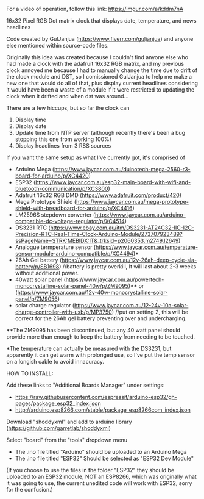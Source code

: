 For a video of operation, follow this link: https://imgur.com/a/kddm7nA

16x32 Pixel RGB Dot matrix clock that displays date, temperature, and news headlines

Code created by GulJanjua (https://www.fiverr.com/guljanjua) and anyone else mentioned within source-code files.

Originally this idea was created because I couldn't find anyone else who had made a clock with the adafruit 16x32 RGB matrix, and my previous clock annoyed me because I had to manually change the time due to drift of the clock module and DST, so I comissioned GulJanjua to help me make a new one that would do all of that, plus display current headlines considering it would have been a waste of a module if it were restricted to updating the clock when it drifted and when dst was around...

There are a few hiccups, but so far the clock can

  1. Display time
  2. Display date
  3. Update time from NTP server (although recently there's been a bug stopping this one from working 100%)
  4. Display headlines from 3 RSS sources

If you want the same setup as what I've currently got, it's comprised of 
  - Arduino Mega (https://www.jaycar.com.au/duinotech-mega-2560-r3-board-for-arduino/p/XC4420)
  - ESP32        (https://www.jaycar.com.au/esp32-main-board-with-wifi-and-bluetooth-communication/p/XC3800)
  - Adafruit 16x32 RGB DMD (https://www.adafruit.com/product/420)
  - Mega Prototype Shield (https://www.jaycar.com.au/mega-prototype-shield-with-breadboard-for-arduino/p/XC4416)
  - LM2596S stepdown converter (https://www.jaycar.com.au/arduino-compatible-dc-voltage-regulator/p/XC4514)
  - DS3231 RTC (https://www.ebay.com.au/itm/DS3231-AT24C32-IIC-I2C-Precision-RTC-Real-Time-Clock-Arduino-Module/273707923489?ssPageName=STRK:MEBIDX:IT&_trksid=p2060353.m2749.l2649) 
  - Analogue termperature sensor (https://www.jaycar.com.au/temperature-sensor-module-arduino-compatible/p/XC4494)*
  - 26Ah Gel battery (https://www.jaycar.com.au/12v-26ah-deep-cycle-sla-battery/p/SB1698) //battery is pretty overkill, It will last about 2-3 weeks without                                                                                                   additional power.
  - 40watt solar panel (https://www.jaycar.com.au/powertech-monocrystalline-solar-panel-40w/p/ZM9095)**
                 or    (https://www.jaycar.com.au/12v-40w-monocrystalline-solar-panel/p/ZM9056)
  - solar charge regulator (https://www.jaycar.com.au/12-24v-10a-solar-charge-controller-with-usb/p/MP3750) //put on setting 2, this will be correct for the                                                                                                                  26Ah gel battery preventing over and undercharging.

**The ZM9095 has been discontinued, but any 40 watt panel should provide more than enough to keep the battery from needing to be touched.

*The temperature can actually be measured with the DS3231, but apparently it can get warm with prolonged use, so I've put the temp sensor on a longish cable to avoid innacuracy.

HOW TO INSTALL:

Add these links to "Additional Boards Manager" under settings:
  - https://raw.githubusercontent.com/espressif/arduino-esp32/gh-pages/package_esp32_index.json
  - http://arduino.esp8266.com/stable/package_esp8266com_index.json

Download "shoddyxml" and add to arduino library (https://github.com/garretlab/shoddyxml)

Select "board" from the "tools" dropdown menu

  - The .ino file titled "Arduino" should be uploaded to an Arduino Mega
  - The .ino file titled "ESP32" Should be selected as "ESP32 Dev Module"

(If you choose to use the files in the folder "ESP32" they should be uploaded to an ESP32 module, NOT an ESP8266, which was originally what it was going to use, the current unedited code will work with ESP32, sorry for the confusion.)
